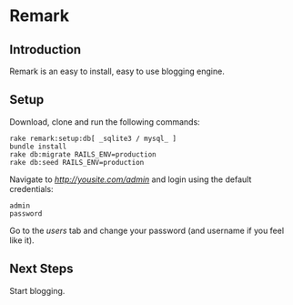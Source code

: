 Remark
======

Introduction
------------

Remark is an easy to install, easy to use blogging engine.

Setup
-----

Download, clone and run the following commands:

	rake remark:setup:db[ _sqlite3 / mysql_ ]
	bundle install
	rake db:migrate RAILS_ENV=production
	rake db:seed RAILS_ENV=production

Navigate to _http://yousite.com/admin_ and login using the default credentials:

	admin
	password
	
Go to the _users_ tab and change your password (and username if you feel like it).

Next Steps
----------

Start blogging.
